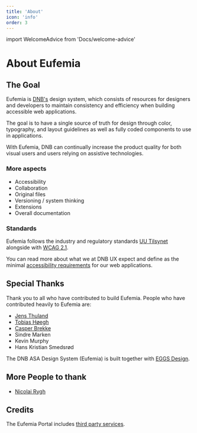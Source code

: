 ```yaml
---
title: 'About'
icon: 'info'
order: 3
---
```


import WelcomeAdvice from 'Docs/welcome-advice'

# About Eufemia

## The Goal

Eufemia is [DNB's](https://www.dnb.no/) design system, which consists of resources for designers and developers to maintain consistency and efficiency when building accessible web applications.

The goal is to have a single source of truth for design through color, typography, and layout guidelines as well as fully coded components to use in applications.

With Eufemia, DNB can continually increase the product quality for both visual users and users relying on assistive technologies.

### More aspects

- Accessibility
- Collaboration
- Original files
- Versioning / system thinking
- Extensions
- Overall documentation

### Standards

Eufemia follows the industry and regulatory standards [UU Tilsynet](https://www.uutilsynet.no/) alongside with [WCAG 2.1](https://www.w3.org/TR/WCAG21/).

You can read more about what we at DNB UX expect and define as the minimal [accessibility requirements](/uilib/usage/accessibility) for our web applications.

<WelcomeAdvice />

## Special Thanks

Thank you to all who have contributed to build Eufemia. People who have contributed heavily to Eufemia are:

- [Jens Thuland](https://dnb.enterprise.slack.com/user/@WE4QCR6PQ)
- [Tobias Høegh](https://dnb.enterprise.slack.com/user/@WE2M4E65N)
- [Casper Brekke](https://dnb.enterprise.slack.com/user/@WDU4VCEP5)
- Sindre Marken
- Kevin Murphy
- Hans Kristian Smedsrød

The DNB ASA Design System (Eufemia) is built together with [EGGS Design](https://eggsdesign.com/).

## More People to thank

- [Nicolai Rygh](https://dnb.enterprise.slack.com/user/@WDY36GXKM)

## Credits

The Eufemia Portal includes [third party services](/design-system/credits).
